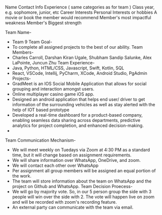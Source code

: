 Name
Contact Info
Experience ( same categories as for team )
Class year, e.g. sophomore, junior, etc
Career Interests
Personal Interests or hobbies
A movie or book the member would recommend
Member's most impactful weakness
Member's Biggest strength

Team Name- 
* Team 9 
Team Goal-
* To complete all assigned projects to the best of our ability. 
Team Members-
* Charles Carroll, Darshan Kiran Ugale, Shubham Sandip Salunke, Alex LaPointe, Juncun Zhu
Team Experience-
* Java, Python, HTML/CSS, Javascript, Swift, Kotlin, SQL
* React, VSCode, Intellij, PyCharm, XCode, Android Studio, PgAdmin
Projects-
* GradMeet is an IOS Social Mobile Application that allows for social grouping and interaction amongst users.
* Online multiplayer casino game iOS app.
* Designed an android application that helps end user/ driver to get information of the surrounding vehicles as well as stay alerted with the help of IOT based prototype
* Developed a real-time dashboard for a product-based company, enabling seamless data sharing across departments, predictive analytics for project completion, and enhanced decision-making.
* 
Team Communication Mechanism-
* We will meet weekly on Tuedays via Zoom at 4:30 PM as a standard time, but it will change based on assignment requirements.  
* We will share information over WhatsApp, OneDrive, and zoom.  
* We will contact each other over WhatsApp
* Per assignment all group members will be assigned an equal portion of the work.
* The team will store information about the team on WhatsApp and the project on Github and WhatsApp.
Team Decision Proecess-
* We will go by majority vote. So, in our 5 person group the side with 3 people will win over the side with 2. The vote will happen live on zoom and will be recorded with zoom's recording feature.
* An external party can communicate with the team via email.


